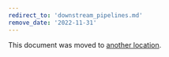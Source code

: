 ```yaml
---
redirect_to: 'downstream_pipelines.md'
remove_date: '2022-11-31'
---
```


This document was moved to [another location](downstream_pipelines.md).

<!-- This redirect file can be deleted after <2022-11-31>. -->
<!-- Redirects that point to other docs in the same project expire in three months. -->
<!-- Redirects that point to docs in a different project or site (link is not relative and starts with `https:`) expire in one year. -->
<!-- Before deletion, see: https://docs.gitlab.com/ee/development/documentation/redirects.html -->
